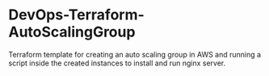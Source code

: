 # DevOps-Terraform-AutoScalingGroup

Terraform template for creating an auto scaling group in AWS and running a script inside the created instances to install and run nginx server. 
